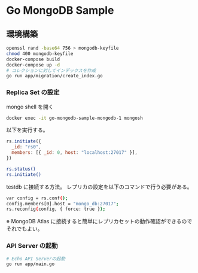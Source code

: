 # Go MongoDB Sample

## 環境構築

```bash
openssl rand -base64 756 > mongodb-keyfile
chmod 400 mongodb-keyfile
docker-compose build
docker-compose up -d
# コレクションに対してインデックスを作成
go run app/migration/create_index.go
```

### Replica Set の設定

mongo shell を開く

```bash
docker exec -it go-mongodb-sample-mongodb-1 mongosh
```

以下を実行する。

```js
rs.initiate({
  _id: "rs0",
  members: [{ _id: 0, host: "localhost:27017" }],
})
```

```bash
rs.status()
rs.initiate()
```

testdb に接続する方法。
レプリカの設定を以下のコマンドで行う必要がある。

```bash
var config = rs.conf();
config.members[0].host = "mongo_db:27017";
rs.reconfig(config, { force: true });
```

※
MongoDB Atlas に接続すると簡単にレプリカセットの動作確認ができるのでそれでもよい。

### API Server の起動

```bash
# Echo API Serverの起動
go run app/main.go
```
